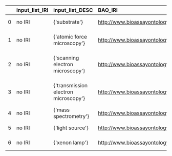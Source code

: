 |    | input_list_IRI   | input_list_DESC                      | BAO_IRI                                         | BAO_DESC                                      |
|---:|:-----------------|:-------------------------------------|:------------------------------------------------|:----------------------------------------------|
|  0 | no IRI           | {'substrate'}                        | http://www.bioassayontology.org/bao#BAO_0003063 | {'label': 'substrate'}                        |
|  1 | no IRI           | {'atomic force microscopy'}          | http://www.bioassayontology.org/bao#BAO_0002523 | {'label': 'atomic force microscopy'}          |
|  2 | no IRI           | {'scanning electron microscopy'}     | http://www.bioassayontology.org/bao#BAO_0000454 | {'label': 'scanning electron microscopy'}     |
|  3 | no IRI           | {'transmission electron microscopy'} | http://www.bioassayontology.org/bao#BAO_0000455 | {'label': 'transmission electron microscopy'} |
|  4 | no IRI           | {'mass spectrometry'}                | http://www.bioassayontology.org/bao#BAO_0000055 | {'label': 'mass spectrometry'}                |
|  5 | no IRI           | {'light source'}                     | http://www.bioassayontology.org/bao#BAO_0150029 | {'label': 'light source'}                     |
|  6 | no IRI           | {'xenon lamp'}                       | http://www.bioassayontology.org/bao#BAO_0150032 | {'label': 'xenon lamp'}                       |